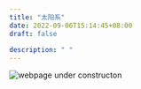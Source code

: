 ```yaml
---
title: "太阳系"
date: 2022-09-06T15:14:45+08:00
draft: false
 
description: " "
---
```


 ![webpage under constructon](/images/Webpage-under-construction.jpeg)